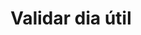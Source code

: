 ---
title: Validar dia útil
api:
  file: readme-hml-corebank.json
  operationId: get_v1-core-banking-business-day-date
hidden: false
---